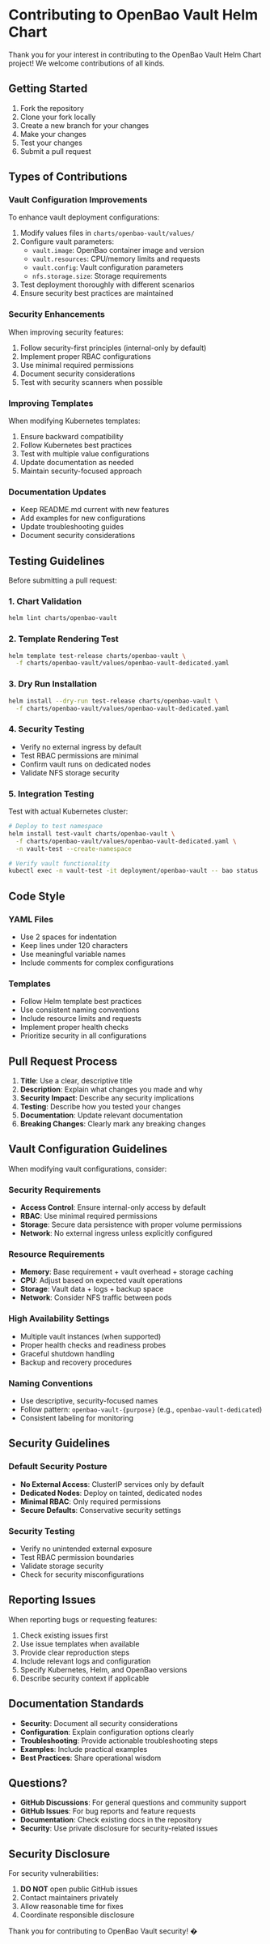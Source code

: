 # Contributing to OpenBao Vault Helm Chart

Thank you for your interest in contributing to the OpenBao Vault Helm Chart project! We welcome contributions of all kinds.

## Getting Started

1. Fork the repository
2. Clone your fork locally
3. Create a new branch for your changes
4. Make your changes
5. Test your changes
6. Submit a pull request

## Types of Contributions

### Vault Configuration Improvements

To enhance vault deployment configurations:

1. Modify values files in `charts/openbao-vault/values/` 
2. Configure vault parameters:
   - `vault.image`: OpenBao container image and version
   - `vault.resources`: CPU/memory limits and requests
   - `vault.config`: Vault configuration parameters
   - `nfs.storage.size`: Storage requirements
3. Test deployment thoroughly with different scenarios
4. Ensure security best practices are maintained

### Security Enhancements

When improving security features:

1. Follow security-first principles (internal-only by default)
2. Implement proper RBAC configurations
3. Use minimal required permissions
4. Document security considerations
5. Test with security scanners when possible

### Improving Templates

When modifying Kubernetes templates:

1. Ensure backward compatibility
2. Follow Kubernetes best practices
3. Test with multiple value configurations
4. Update documentation as needed
5. Maintain security-focused approach

### Documentation Updates

- Keep README.md current with new features
- Add examples for new configurations
- Update troubleshooting guides
- Document security considerations

## Testing Guidelines

Before submitting a pull request:

### 1. Chart Validation
```bash
helm lint charts/openbao-vault
```

### 2. Template Rendering Test
```bash
helm template test-release charts/openbao-vault \
  -f charts/openbao-vault/values/openbao-vault-dedicated.yaml
```

### 3. Dry Run Installation
```bash
helm install --dry-run test-release charts/openbao-vault \
  -f charts/openbao-vault/values/openbao-vault-dedicated.yaml
```

### 4. Security Testing
- Verify no external ingress by default
- Test RBAC permissions are minimal
- Confirm vault runs on dedicated nodes
- Validate NFS storage security

### 5. Integration Testing
Test with actual Kubernetes cluster:
```bash
# Deploy to test namespace
helm install test-vault charts/openbao-vault \
  -f charts/openbao-vault/values/openbao-vault-dedicated.yaml \
  -n vault-test --create-namespace

# Verify vault functionality
kubectl exec -n vault-test -it deployment/openbao-vault -- bao status
```

## Code Style

### YAML Files
- Use 2 spaces for indentation
- Keep lines under 120 characters
- Use meaningful variable names
- Include comments for complex configurations

### Templates
- Follow Helm template best practices
- Use consistent naming conventions
- Include resource limits and requests
- Implement proper health checks
- Prioritize security in all configurations

## Pull Request Process

1. **Title**: Use a clear, descriptive title
2. **Description**: Explain what changes you made and why
3. **Security Impact**: Describe any security implications
4. **Testing**: Describe how you tested your changes
5. **Documentation**: Update relevant documentation
6. **Breaking Changes**: Clearly mark any breaking changes

## Vault Configuration Guidelines

When modifying vault configurations, consider:

### Security Requirements
- **Access Control**: Ensure internal-only access by default
- **RBAC**: Use minimal required permissions
- **Storage**: Secure data persistence with proper volume permissions
- **Network**: No external ingress unless explicitly configured

### Resource Requirements
- **Memory**: Base requirement + vault overhead + storage caching
- **CPU**: Adjust based on expected vault operations
- **Storage**: Vault data + logs + backup space
- **Network**: Consider NFS traffic between pods

### High Availability Settings
- Multiple vault instances (when supported)
- Proper health checks and readiness probes
- Graceful shutdown handling
- Backup and recovery procedures

### Naming Conventions
- Use descriptive, security-focused names
- Follow pattern: `openbao-vault-{purpose}` (e.g., `openbao-vault-dedicated`)
- Consistent labeling for monitoring

## Security Guidelines

### Default Security Posture
- **No External Access**: ClusterIP services only by default
- **Dedicated Nodes**: Deploy on tainted, dedicated nodes
- **Minimal RBAC**: Only required permissions
- **Secure Defaults**: Conservative security settings

### Security Testing
- Verify no unintended external exposure
- Test RBAC permission boundaries
- Validate storage security
- Check for security misconfigurations

## Reporting Issues

When reporting bugs or requesting features:

1. Check existing issues first
2. Use issue templates when available
3. Provide clear reproduction steps
4. Include relevant logs and configuration
5. Specify Kubernetes, Helm, and OpenBao versions
6. Describe security context if applicable

## Documentation Standards

- **Security**: Document all security considerations
- **Configuration**: Explain configuration options clearly
- **Troubleshooting**: Provide actionable troubleshooting steps
- **Examples**: Include practical examples
- **Best Practices**: Share operational wisdom

## Questions?

- **GitHub Discussions**: For general questions and community support
- **GitHub Issues**: For bug reports and feature requests
- **Documentation**: Check existing docs in the repository
- **Security**: Use private disclosure for security-related issues

## Security Disclosure

For security vulnerabilities:
1. **DO NOT** open public GitHub issues
2. Contact maintainers privately
3. Allow reasonable time for fixes
4. Coordinate responsible disclosure

Thank you for contributing to OpenBao Vault security! �️

